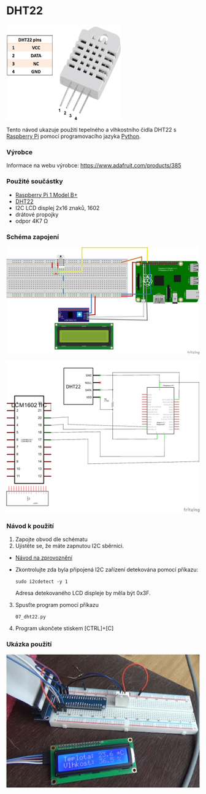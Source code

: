 # DHT22

<img src="https://github.com/HellTech/NAG_IoE_2016/blob/master/30_HellTech_1602_1/07_DHT22/image/DHT22.png" alt="DHT22" width="300" style="width:300px;" />

Tento návod ukazuje použití tepelného a vlhkostního čidla DHT22 s [Raspberry Pi](https://www.raspberrypi.org/) pomocí programovacího jazyka [Python](https://www.python.org/).

### Výrobce
Informace na webu výrobce: https://www.adafruit.com/products/385

### Použité součástky
- [Raspberry Pi 1 Model B+](https://www.raspberrypi.org/products/model-b-plus/)
- [DHT22](https://www.adafruit.com/products/385)
- I2C LCD displej 2x16 znaků, 1602
- drátové propojky
- odpor 4K7 Ω

### Schéma zapojení

![Schema1](https://github.com/HellTech/NAG_IoE_2016/blob/master/30_HellTech_1602_1/07_DHT22/07_deska.png)

![Schema2](https://github.com/HellTech/NAG_IoE_2016/blob/master/30_HellTech_1602_1/07_DHT22/07_schem.png)

### Návod k použití
1. Zapojte obvod dle schématu
2. Ujistěte se, že máte zapnutou I2C sběrnici. 
 * [Návod na zprovoznění](https://github.com/HellTech/NAG_IoE_2016/tree/master/30_HellTech_1601_1/01_lcd_displej)
 * Zkontrolujte zda byla připojená I2C zařízení detekována pomocí příkazu:

   ```
   sudo i2cdetect -y 1
   ```
   Adresa detekovaného LCD displeje by měla být 0x3F.
3. Spusťte program pomocí příkazu

   ```
   07_dht22.py
   ```
4. Program ukončete stiskem [CTRL]+[C]

### Ukázka použití

![preview1](https://github.com/HellTech/NAG_IoE_2016/blob/master/30_HellTech_1602_1/07_DHT22/image/preview.jpg)
